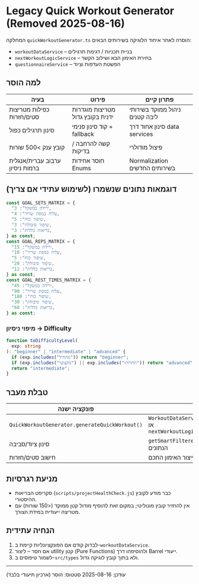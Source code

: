 # Legacy Quick Workout Generator (Removed 2025-08-16)

המחלקה `quickWorkoutGenerator.ts` הוסרה לאחר איחוד הלוגיקה בשירותים הבאים:

- `workoutDataService` – בניית תכניות / דגימת תרגילים
- `nextWorkoutLogicService` – בחירת האימון הבא ושילוב הקשר
- `questionnaireService` – הפשטת העדפות וציוד

## למה הוסר

| בעיה                            | פירוט                            | פתרון קיים                     |
| ------------------------------- | -------------------------------- | ------------------------------ |
| כפילות מטריצות סטים/חזרות       | מטריצות מוגדרות ידנית בקובץ גדול | ניהול ממוקד בשירותי ליבה קטנים |
| סינון תרגילים כפול              | קוד סינון פנימי + fallback       | סינון אחוד דרך data services   |
| קובץ ענק >500 שורות             | קשה להרחבה / בדיקות              | פיצול מודולרי                  |
| ערבוב עברית/אנגלית ברמות ניסיון | חוסר אחידות Enums                | Normalization בשירותים החדשים  |

## דוגמאות נתונים שנשמרו (לשימוש עתידי אם צריך)

```ts
const GOAL_SETS_MATRIX = {
  "ירידה במשקל": 3,
  "עליה במסת שריר": 4,
  "שיפור כוח": 5,
  "שיפור סיבולת": 3,
  "בריאות כללית": 3,
} as const;
const GOAL_REPS_MATRIX = {
  "ירידה במשקל": 15,
  "עליה במסת שריר": 10,
  "שיפור כוח": 5,
  "שיפור סיבולת": 20,
  "בריאות כללית": 12,
} as const;
const GOAL_REST_TIMES_MATRIX = {
  "ירידה במשקל": 45,
  "עליה במסת שריר": 90,
  "שיפור כוח": 180,
  "שיפור סיבולת": 30,
  "בריאות כללית": 60,
} as const;
```

### מיפוי ניסיון → Difficulty

```ts
function toDifficultyLevel(
  exp: string
): "beginner" | "intermediate" | "advanced" {
  if (exp.includes("מתחיל")) return "beginner";
  if (exp.includes("מקצועי") || exp.includes("תחרותי")) return "advanced";
  return "intermediate";
}
```

## טבלת מעבר

| פונקציה ישנה                                   | תחליף חדש                                                                                  |
| ---------------------------------------------- | ------------------------------------------------------------------------------------------ |
| `QuickWorkoutGenerator.generateQuickWorkout()` | `WorkoutDataService.generateAIWorkoutPlan()` או `nextWorkoutLogicService.getNextWorkout()` |
| סינון ציוד/סביבה                               | `getSmartFilteredExercises()` דרך מודול הנתונים                                            |
| חישוב סטים/חזרות                               | מנגנון דינמי בתוך ייצור האימון החכם                                                        |

## מניעת רגרסיות

- סקריפט הבריאות (`scripts/projectHealthCheck.js`) כבר מודע לקובץ ההיסטורי.
- אין להחזיר קובץ מונוליטי; במקום זאת להוסיף מודול קטן ממוקד (<150 שורות) עם מטריצה ייעודית במידת הצורך.

## הנחיה עתידית

1. לבדוק קודם אם הפונקציונליות קיימת ב-`workoutDataService`.
2. אם חסר – ליצור utility קטן (Pure Functions) ולהוסיפהו דרך Barrel ייעודי.
3. לשמור טיפוסים ב-`src/types` ולא בתוך קובץ לוגיקה גדול.

---

עודכן: 2025-08-16
סטטוס: הוסר (ארכיון תיעודי בלבד)
